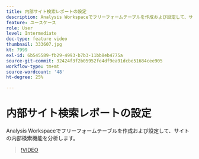 ```yaml
---
title: 内部サイト検索レポートの設定
description: Analysis Workspaceでフリーフォームテーブルを作成および設定して、サイトの内部検索機能を分析します。
feature: ユースケース
role: User
level: Intermediate
doc-type: feature video
thumbnail: 333607.jpg
kt: 7999
exl-id: 6b545589-fb29-4993-b7b3-11bb8eb4775a
source-git-commit: 32424f3f2b05952fe4df9ea91dcbe51684cee905
workflow-type: tm+mt
source-wordcount: '48'
ht-degree: 25%

---
```


# 内部サイト検索レポートの設定

Analysis Workspaceでフリーフォームテーブルを作成および設定して、サイトの内部検索機能を分析します。

>[!VIDEO](https://video.tv.adobe.com/v/333607/?quality=12&learn=on)
